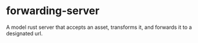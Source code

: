 # forwarding-server
A model rust server that accepts an asset, transforms it, and forwards it to a designated url.
